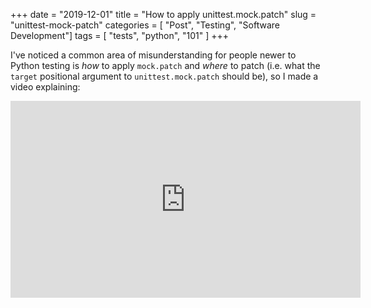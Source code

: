 +++
date = "2019-12-01"
title = "How to apply unittest.mock.patch"
slug = "unittest-mock-patch"
categories = [ "Post", "Testing", "Software Development"]
tags = [ "tests", "python", "101" ]
+++

I've noticed a common area of misunderstanding for people newer to Python testing is _how_ to apply `mock.patch` and _where_ to patch (i.e. what the `target` positional argument to `unittest.mock.patch` should be), so I made a video explaining:

<iframe width="560" height="315" src="https://www.youtube.com/watch?v=WFRljVPHrkE" frameborder="0" allow="accelerometer; autoplay; encrypted-media; gyroscope; picture-in-picture" allowfullscreen></iframe>
